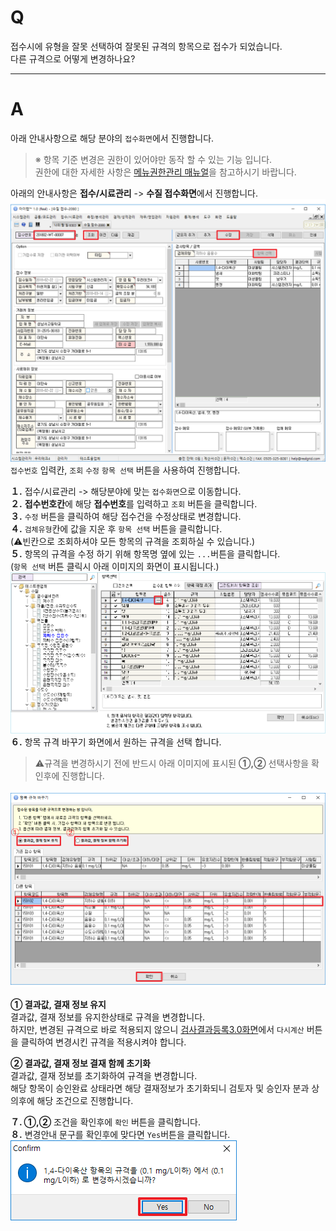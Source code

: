 # Q

접수시에 유형을 잘못 선택하여 잘못된 규격의 항목으로 접수가 되었습니다.  
다른 규격으로 어떻게 변경하나요?

***
# A

아래 안내사항으로 해당 분야의 `접수화면`에서 진행합니다.
>※ 항목 기준 변경은 권한이 있어야만 동작 할 수 있는 기능 입니다.  
권한에 대한 자세한 사항은 [메뉴권한관리 매뉴얼](../009도구/메뉴권한관리.md)을 참고하시기 바랍니다.

아래의 안내사항은 **접수/시료관리** -> **수질 접수화면**에서 진행합니다.
![](/assets/faq/003-01/01접수화면.png)
`접수번호` 입력칸, `조회` `수정` `항목 선택` 버튼을 사용하여 진행합니다.  

**１.** 접수/시료관리 -> 해당분야에 맞는 `접수화면`으로 이동합니다.  
**２.** **접수번호칸**에 해당 **접수번호**를 입력하고 `조회` 버튼을 클릭합니다.  
**３.** `수정` 버튼을 클릭하여 해당 접수건을 수정상태로 변경합니다.  
**４.** `검체유형`칸에 값을 지운 후 `항목 선택` 버튼을 클릭합니다.  
(⚠️빈칸으로 조회하셔야 모든 항목의 규격을 조회하실 수 있습니다.)  
**５.** 항목의 규격을 수정 하기 위해 항목명 옆에 있는 `...`버튼을 클릭합니다.  
(`항목 선택` 버튼 클릭시 아래 이미지의 화면이 표시됩니다.)
![](/assets/faq/003-01/02항목선택.png)
**６.** 항목 규격 바꾸기 화면에서 원하는 규격을 선택 합니다.  
>⚠️규격을 변경하시기 전에 반드시 아래 이미지에 표시된 **①,②** 선택사항을 확인후에 진행합니다.

![](/assets/faq/003-01/03항목규격변경.png)

**① 결과값, 결재 정보 유지**  
결과값, 결재 정보를 유지한상태로 규격을 변경합니다.  
하지만, 변경된 규격으로 바로 적용되지 않으니 [검사결과등록3.0화면](/004측정분석관리/004-06결과등록30.md)에서 `다시계산` 버튼을 클릭하여 변경시킨 규격을 적용시켜야 합니다.  

**② 결과값, 결재 정보 결재 함께 초기화**  
결과값, 결재 정보를 초기화하여 규격을 변경합니다.  
해당 항목이 승인완료 상태라면 해당 결재정보가 초기화되니 검토자 및 승인자 분과 상의후에 해당 조건으로 진행합니다.

**７. ①,②** 조건을 확인후에 `확인` 버튼을 클릭합니다.  
**８.** 변경안내 문구를 확인후에 맞다면 `Yes`버튼을 클릭합니다.  
![](/assets/faq/003-01/04선택확인.png)